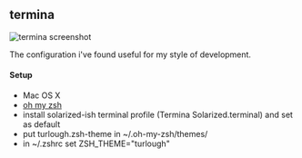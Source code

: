 ## termina

![termina screenshot](http://i.imgur.com/GMcRHAb.png)

The configuration i've found useful for my style of development.

#### Setup
- Mac OS X
- [oh my zsh](https://github.com/robbyrussell/oh-my-zsh)
- install solarized-ish terminal profile (Termina Solarized.terminal) and set as default
- put turlough.zsh-theme in ~/.oh-my-zsh/themes/
- in ~/.zshrc set ZSH_THEME="turlough"